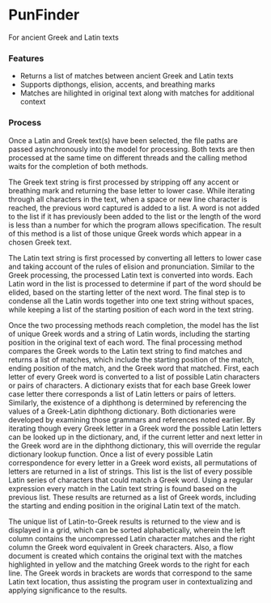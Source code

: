 # PunFinder
 For ancient Greek and Latin texts

### Features

- Returns a list of matches between ancient Greek and Latin texts
- Supports dipthongs, elision, accents, and breathing marks
- Matches are hilighted in original text along with matches for additional context

### Process

Once a Latin and Greek text(s) have been selected, the file paths are passed asynchronously into the model for processing. Both texts are then processed at the same time on different threads and the calling method waits for the completion of both methods. 

The Greek text string is first processed by stripping off any accent or breathing mark and returning the base letter to lower case. While iterating through all characters in the text, when a space or new line character is reached, the previous word captured is added to a list. A word is not added to the list if it has previously been added to the list or the length of the word is less than a number for which the program allows specification. The result of this method is a list of those unique Greek words which appear in a chosen Greek text.

The Latin text string is first processed by converting all letters to lower case and taking account of the rules of elision and pronunciation. Similar to the Greek processing, the processed Latin text is converted into words. Each Latin word in the list is processed to determine if part of the word should be elided, based on the starting letter of the next word. The final step is to condense all the Latin words together into one text string without spaces, while keeping a list of the starting position of each word in the text string.

Once the two processing methods reach completion, the model has the list of unique Greek words and a string of Latin words, including the starting position in the original text of each word.  The final processing method compares the Greek words to the Latin text string to find matches and returns a list of matches, which include the starting position of the match, ending position of the match, and the Greek word that matched.  First, each letter of every Greek word is converted to a list of possible Latin characters or pairs of characters. A dictionary exists that for each base Greek lower case letter there corresponds a list of Latin letters or pairs of letters. Similarly, the existence of a diphthong is determined by referencing the values of a Greek-Latin diphthong dictionary. Both dictionaries were developed by examining those grammars and references noted earlier. By iterating though every Greek letter in a Greek word the possible Latin letters can be looked up in the dictionary, and, if the current letter and next letter in the Greek word are in the diphthong dictionary, this will override the regular dictionary lookup function. Once a list of every possible Latin correspondence for every letter in a Greek word exists, all permutations of letters are returned in a list of strings. This list is the list of every possible Latin series of characters that could match a Greek word. Using a regular expression every match in the Latin text string is found based on the previous list. These results are returned as a list of Greek words, including the starting and ending position in the original Latin text of the match.

The unique list of Latin-to-Greek results is returned to the view and is displayed in a grid, which can be sorted alphabetically, wherein the left column contains the uncompressed Latin character matches and the right column the Greek word equivalent in Greek characters. Also, a flow document is created which contains the original text with the matches highlighted in yellow and the matching Greek words to the right for each line. The Greek words in brackets are words that correspond to the same Latin text location, thus assisting the program user in contextualizing and applying significance to the results.
